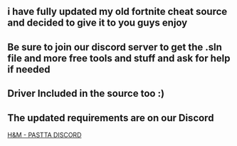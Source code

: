 i have fully updated my old fortnite cheat source and decided to give it to you guys enjoy
------------------------------------------------------------------------------------------
Be sure to join our discord server to get the .sln file and more free tools and stuff and ask for help if needed
-------------------------------------------------------------------------------------
Driver Included in the source too :)
-------------------------------------------------------------------------------------
The updated requirements are on our Discord 
------  
[H&M - PASTTA DISCORD
](https://discord.gg/hmpasta)
